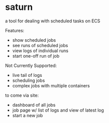 saturn
======

a tool for dealing with scheduled tasks on ECS

Features:

* show scheduled jobs
* see runs of scheduled jobs
* view logs of individual runs
* start one-off run of job

Not Currently Supported:

* live tail of logs
* scheduling jobs
* complex jobs with multiple containers

to come via site:

- dashboard of all jobs
- job page w/ list of logs and view of latest log
- start a new job
